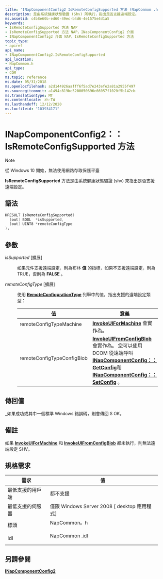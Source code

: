 ```yaml
---
title: 'INapComponentConfig2 IsRemoteConfigSupported 方法 (NapCommon .h) '
description: 是由系統健康狀態驗證 (Shv) 所執行，指出是否支援遠端設定。
ms.assetid: c4b8e60b-ed60-49ec-b4d6-4e1575e4d1a5
keywords:
- IsRemoteConfigSupported 方法 NAP
- IsRemoteConfigSupported 方法 NAP，INapComponentConfig2 介面
- INapComponentConfig2 介面 NAP，IsRemoteConfigSupported 方法
topic_type:
- apiref
api_name:
- INapComponentConfig2.IsRemoteConfigSupported
api_location:
- NapCommon.h
api_type:
- COM
ms.topic: reference
ms.date: 05/31/2018
ms.openlocfilehash: a2d144926aafff6f5ad7e243efe2a81a2955f497
ms.sourcegitcommit: a1494c819bc5200050696e66057f1020f5b142cb
ms.translationtype: MT
ms.contentlocale: zh-TW
ms.lasthandoff: 12/12/2020
ms.locfileid: "103934171"
---
```

# <a name="inapcomponentconfig2isremoteconfigsupported-method"></a>INapComponentConfig2：： IsRemoteConfigSupported 方法

> [!Note]  
> 從 Windows 10 開始，無法使用網路存取保護平臺

 

**IsRemoteConfigSupported** 方法是由系統健康狀態驗證 (shv) 來指出是否支援遠端設定。

## <a name="syntax"></a>語法


```C++
HRESULT IsRemoteConfigSupported(
  [out] BOOL  *isSupported,
  [out] UINT8 *remoteConfigType
);
```



## <a name="parameters"></a>參數

<dl> <dt>

*isSupported* \[擴展\]
</dt> <dd>

如果元件支援遠端設定，則為布林 **值** 的指標，如果不支援遠端設定，則為 TRUE，否則為 **FALSE** 。

</dd> <dt>

*remoteConfigType* \[擴展\]
</dt> <dd>

使用 [**RemoteConfigurationType**](/windows/win32/api/naptypes/ne-naptypes-remoteconfigurationtype) 列舉中的值，指出支援的遠端設定類型：



| 值                                                                                                 | 意義                                                                                                                                                                                                                                                                                         |
|-------------------------------------------------------------------------------------------------------|-------------------------------------------------------------------------------------------------------------------------------------------------------------------------------------------------------------------------------------------------------------------------------------------------|
| <dl> <dt>remoteConfigTypeMachine</dt> </dl>    | [**InvokeUIForMachine**](inapcomponentconfig2-invokeuiformachine.md) 會實作為。<br/>                                                                                                                                                                                                |
| <dl> <dt>remoteConfigTypeConfigBlob</dt> </dl> | [**InvokeUIFromConfigBlob**](inapcomponentconfig2-invokeuifromconfigblob.md) 會實作為。 您可以使用 DCOM 從遠端呼叫 [**INapComponentConfig：： GetConfig**](inapcomponentconfig-getconfig.md)和 [**INapComponentConfig：： SetConfig**](inapcomponentconfig-setconfig.md) 。<br/> |



 

</dd> </dl>

## <a name="return-value"></a>傳回值

\_如果成功或其中一個標準 Windows 錯誤碼，則會傳回 S OK。

## <a name="remarks"></a>備註

如果 [**InvokeUIForMachine**](inapcomponentconfig2-invokeuiformachine.md) 和 [**InvokeUIFromConfigBlob**](inapcomponentconfig2-invokeuifromconfigblob.md) 都未執行，則無法遠端設定 SHV。

## <a name="requirements"></a>規格需求



| 需求 | 值 |
|-------------------------------------|------------------------------------------------------------------------------------------|
| 最低支援的用戶端<br/> | 都不支援<br/>                                                                |
| 最低支援的伺服器<br/> | 僅限 Windows Server 2008 \[ desktop 應用程式\]<br/>                                     |
| 標頭<br/>                   | <dl> <dt>NapCommon。h</dt> </dl>   |
| Idl<br/>                      | <dl> <dt>NapCommon .idl</dt> </dl> |



## <a name="see-also"></a>另請參閱

<dl> <dt>

[**INapComponentConfig2**](inapcomponentconfig2.md)
</dt> </dl>

 

 





